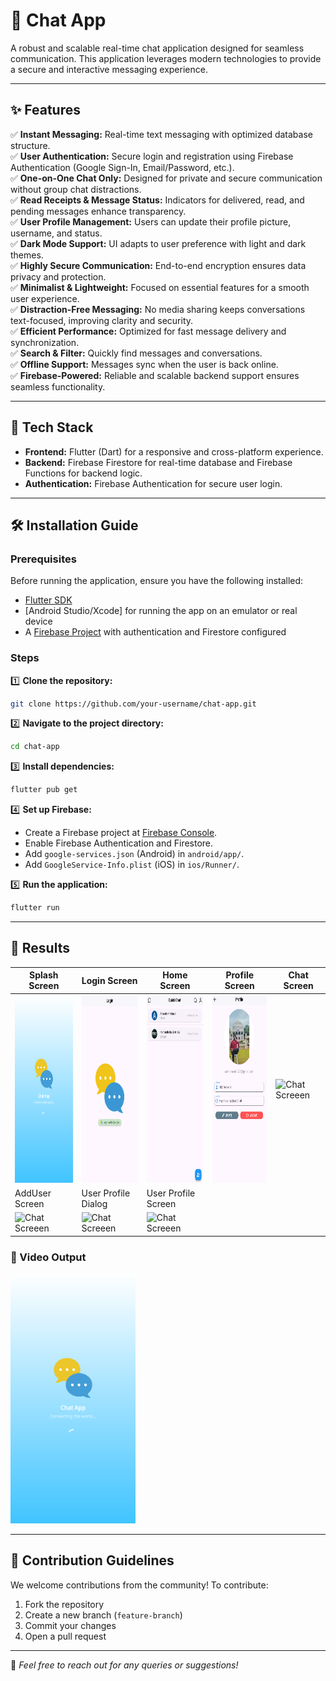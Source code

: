 # 📱 Chat App

A robust and scalable real-time chat application designed for seamless communication. This application leverages modern technologies to provide a secure and interactive messaging experience.

---

## ✨ Features

✅ **Instant Messaging:** Real-time text messaging with optimized database structure.  
✅ **User Authentication:** Secure login and registration using Firebase Authentication (Google Sign-In, Email/Password, etc.).  
✅ **One-on-One Chat Only:** Designed for private and secure communication without group chat distractions.  
✅ **Read Receipts & Message Status:** Indicators for delivered, read, and pending messages enhance transparency.  
✅ **User Profile Management:** Users can update their profile picture, username, and status.  
✅ **Dark Mode Support:** UI adapts to user preference with light and dark themes.  
✅ **Highly Secure Communication:** End-to-end encryption ensures data privacy and protection.  
✅ **Minimalist & Lightweight:** Focused on essential features for a smooth user experience.  
✅ **Distraction-Free Messaging:** No media sharing keeps conversations text-focused, improving clarity and security.  
✅ **Efficient Performance:** Optimized for fast message delivery and synchronization.  
✅ **Search & Filter:** Quickly find messages and conversations.  
✅ **Offline Support:** Messages sync when the user is back online.  
✅ **Firebase-Powered:** Reliable and scalable backend support ensures seamless functionality.  

---

## 🚀 Tech Stack

- **Frontend:** Flutter (Dart) for a responsive and cross-platform experience.  
- **Backend:** Firebase Firestore for real-time database and Firebase Functions for backend logic.  
- **Authentication:** Firebase Authentication for secure user login.  

---

## 🛠️ Installation Guide

### Prerequisites
Before running the application, ensure you have the following installed:
- [Flutter SDK](https://flutter.dev/docs/get-started/install)
- [Android Studio/Xcode] for running the app on an emulator or real device
- A [Firebase Project](https://console.firebase.google.com/) with authentication and Firestore configured

### Steps

1️⃣ **Clone the repository:**
   ```sh
   git clone https://github.com/your-username/chat-app.git
   ```

2️⃣ **Navigate to the project directory:**
   ```sh
   cd chat-app
   ```

3️⃣ **Install dependencies:**
   ```sh
   flutter pub get
   ```

4️⃣ **Set up Firebase:**
   - Create a Firebase project at [Firebase Console](https://console.firebase.google.com/).
   - Enable Firebase Authentication and Firestore.
   - Add `google-services.json` (Android) in `android/app/`.
   - Add `GoogleService-Info.plist` (iOS) in `ios/Runner/`.

5️⃣ **Run the application:**
   ```sh
   flutter run
   ```

---

## 📸 Results

| Splash Screen  | Login Screen  | Home Screen  | Profile Screen  | Chat Screen |
|--------------|----------------|--------------|----------------|----------------|
| <img src="https://github.com/Thogaruchesti-hemanth/QwickTalk/blob/main/assets/output/splashScreen.png" alt="SplashScreen" height="300"> | <img src="https://github.com/Thogaruchesti-hemanth/QwickTalk/blob/main/assets/output/LoginScreen.png" alt="Login Screen UI" height="300"> | <img src="https://github.com/Thogaruchesti-hemanth/QwickTalk/blob/main/assets/output/homeScreen.png" alt="Home Screen UI" height="300"> | <img src="https://github.com/Thogaruchesti-hemanth/QwickTalk/blob/main/assets/output/profileScreen.png" alt="Profile Page UI" height="300"> | <img src="https://github.com/Thogaruchesti-hemanth/QwickTalk/blob/main/assets/output/chatScreen.png" alt="Chat Screeen " height="300"> |
 AddUser Screen | User Profile Dialog | User Profile Screen |
 <img src="https://github.com/Thogaruchesti-hemanth/QwickTalk/blob/main/assets/output/AddUserDialog.png" alt="Chat Screeen " height="300"> | <img src="https://github.com/Thogaruchesti-hemanth/QwickTalk/blob/main/assets/output/ProfileDialog.png" alt="Chat Screeen " height="300"> | <img src="https://github.com/Thogaruchesti-hemanth/QwickTalk/blob/main/assets/output/ChatUserProfileScreen.png" alt="Chat Screeen " height="300"> |
 

### 🎥 Video Output

<a href="https://github.com/Thogaruchesti-hemanth/QwickTalk/blob/main/assets/output/output.mp4">
    <img src="https://github.com/Thogaruchesti-hemanth/QwickTalk/blob/main/assets/output/splashScreen.png" alt="Watch the Video" width="200" height="400">
</a>


---

## 🤝 Contribution Guidelines
We welcome contributions from the community! To contribute:

1. Fork the repository
2. Create a new branch (`feature-branch`)
3. Commit your changes
4. Open a pull request



---

🔹 _Feel free to reach out for any queries or suggestions!_

